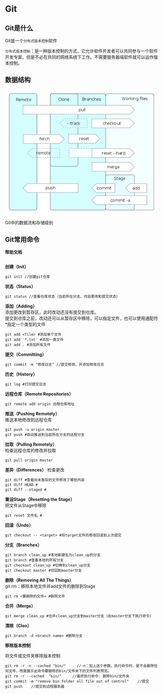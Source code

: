 # Git

## Git是什么

Git是一个`分布式版本控制`软件

`分布式版本控制`：是一种版本控制的方式，它允许软件开发者可以共同参与一个软件开发专案，但是不必在共同的网络系统下工作。不需要服务器端软件就可以运作版本控制。

## 数据结构

![](/assets/Git_operations.svg.png)

Git中的数据流和存储级别

## Git常用命令
**帮助文档**


```

```
**创建（Init）**

```
git init //创建git仓库
```

**状态（Status）**

```
git status //查看仓库状态（当前所在分支、内容更改和提交状态）
```

**添加（Adding）**  
添加更改到暂存区，此时改动还没有提交到仓库。  
提交到仓库之前，改动还可以从暂存区中移除，可以指定文件，也可以使用通配符\*指定一个类型的文件

```
git add <file> #添加单个文件
git add '*.txt' #添加一类文件
git add . #添加所有文件
```

**提交（Committing）**

```
git commit -m "修改日志" //提交修改，并添加修改日志
```

**历史（History）**

```
git log #打印提交日志
```

**远程仓库（Remote Repositories）**

```
git remote add origin 远程仓库地址
```

**推送（Pushing Remotely）**  
推送本地修改到远程仓库

```
git push -u origin master
git push #自动推送到当前所在分支的远程分支
```

**拉取（Pulling Remotely）**  
检查远程仓库的修改并拉取

```
git pull origin master
```

**差异（Differences）**
检查更改
```
git diff #查看尚未暂存的文件修改了哪些内容
git diff HEAD #
git diff --staged #
```

**重设Stage（Resetting the Stage）**  
把文件从Stage中移除

```
git reset 文件名 #
```

**回滚（Undo）**

```
git checkout -- <target> #将target文件的修改回滚到上次提交
```

**分支（Branches）**

```
git branch clean_up #本地新建名为clean_up的分支
git branch #查看本地的所有分支
git checkout clean_up #切换到clean_up分支
git checkout master #切回到master分支
```

**删除（Removing All The Things）**  
git rm：移除本地文件并add文件的删除到Stage

```
git rm <要删除的文件> #删除文件
```

**合并（Merge）**

```
git merge clean_up #合并clean_up分支到master分支（在master分支下执行命令）
```

**清除（Clen）**

```
git branch -d <branch name> #删除分支
```

**移除版本控制**

将文件或文件夹移除版本控制

```
git rm -r -n --cached "bin/"     //-n：加上这个参数，执行命令时，是不会删除任何文件，而是展示此命令要删除的bin/文件夹下的文件列表预览。
git rm -r --cached  "bin/"     //最终执行命令. 删除bin/文件夹
git commit -m "remove bin folder all file out of control"    //提交
git push    //提交到远程服务器
```



